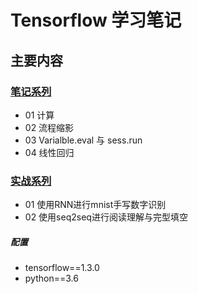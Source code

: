 # Tensorflow 学习笔记

## 主要内容 

### [笔记系列](https://github.com/TimeBurningFish/Tensorflow_Learning/blob/master/Notes) 
* 01 计算
* 02 流程缩影
* 03 Varialble.eval 与 sess.run
* 04 线性回归

### [实战系列](https://github.com/TimeBurningFish/Tensorflow_Learning/tree/master/Practice)
* 01 使用RNN进行mnist手写数字识别
* 02 使用seq2seq进行阅读理解与完型填空

##### 配置

* tensorflow==1.3.0
* python==3.6

